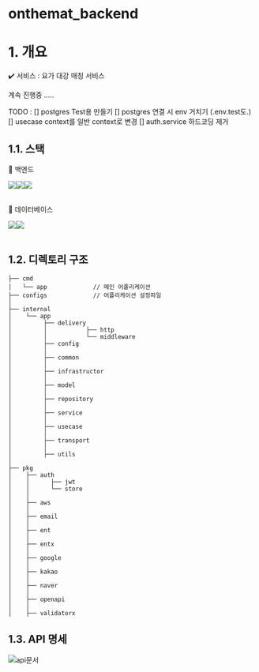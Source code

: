 # onthemat_backend

# 1. 개요

✔️ 서비스 : 요가 대강 매칭 서비스

계속 진행중 .....

TODO : 
[] postgres Test용 만들기
[] postgres 연결 시 env 거치기 (.env.test도.)
[] usecase context를 일반 context로 변경
[] auth.service 하드코딩 제거

## 1.1. 스택

🔎 백엔드  
<div style="display:flex;">
   <img src="https://img.shields.io/badge/GO-gray?style=flat&logo=Go&logoColor=00ADD8"/>
	<img src="https://img.shields.io/badge/Fiber-white?style=flat"/>
	<img src="https://img.shields.io/badge/EntGO-white?style=flat"/>
</div>
<br>

🔎 데이터베이스  
<div style="display:flex;">
  <img src="https://img.shields.io/badge/PostgreSQL-green?style=flat&logo=PostgreSQL&logoColor=4169E1"/>
  <img src="https://img.shields.io/badge/Redis-green?style=flat&logo=Redis&logoColor=DC382D"/>
</div>
<br>


## 1.2. 디렉토리 구조

```
├── cmd
│   └── app             // 메인 어플리케이션
├── configs             // 어플리케이션 설정파일
│
├── internal
│    └── app 
│         ├── delivery            
│         │           ├── http
│         │           └── middleware
│         ├── config                  
│         │
│         ├── common
│         │
│         ├── infrastructor
│         │
│         ├── model
│         │
│         ├── repository
│         │
│         ├── service
│         │
│         ├── usecase
│         │
│         ├── transport
│         │
│         ├── utils
│
├── pkg
│    ├── auth 
│    │      ├── jwt
│    │      └── store
│    │
│    ├── aws
│    │
│    ├── email
│    │
│    ├── ent
│    │
│    ├── entx
│    │
│    ├── google
│    │
│    ├── kakao
│    │
│    ├── naver
│    │
│    ├── openapi
│    │
│    ├── validatorx
```

## 1.3. API 명세 
![api문서](https://user-images.githubusercontent.com/97140962/201019708-08588b56-8304-4a77-946a-cf67e443a7a5.png)



